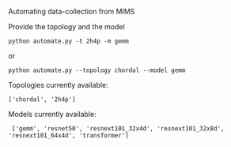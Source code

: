 Automating data-collection from MIMS

Provide the topology and the model

<code>python automate.py -t 2h4p -m gemm</code>

or 

<code>python automate.py --topology chordal --model gemm</code>

Topologies currently available:

<code>['chordal', '2h4p']</code>

Models currently available:

<code> ['gemm', 'resnet50', 'resnext101_32x4d', 'resnext101_32x8d', 'resnext101_64x4d', 'transformer']</code>
